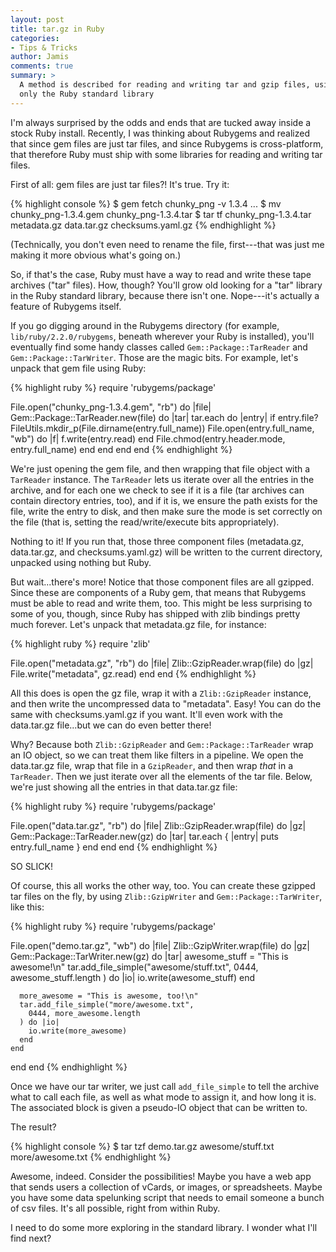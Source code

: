 ```yaml
---
layout: post
title: tar.gz in Ruby
categories:
- Tips & Tricks
author: Jamis
comments: true
summary: >
  A method is described for reading and writing tar and gzip files, using
  only the Ruby standard library
---
```


I'm always surprised by the odds and ends that are tucked away inside a stock Ruby install. Recently, I was thinking about Rubygems and realized that since gem files are just tar files, and since Rubygems is cross-platform, that therefore Ruby must ship with some libraries for reading and writing tar files.

First of all: gem files are just tar files?! It's true. Try it:

{% highlight console %}
$ gem fetch chunky_png -v 1.3.4
  ...
$ mv chunky_png-1.3.4.gem chunky_png-1.3.4.tar
$ tar tf chunky_png-1.3.4.tar
metadata.gz
data.tar.gz
checksums.yaml.gz
{% endhighlight %}

(Technically, you don't even need to rename the file, first---that was just me making it more obvious what's going on.)

So, if that's the case, Ruby must have a way to read and write these tape archives ("tar" files). How, though? You'll grow old looking for a "tar" library in the Ruby standard library, because there isn't one. Nope---it's actually a feature of Rubygems itself.

If you go digging around in the Rubygems directory (for example, `lib/ruby/2.2.0/rubygems`, beneath wherever your Ruby is installed), you'll eventually find some handy classes called `Gem::Package::TarReader` and `Gem::Package::TarWriter`. Those are the magic bits. For example, let's unpack that gem file using Ruby:

{% highlight ruby %}
require 'rubygems/package'

File.open("chunky_png-1.3.4.gem", "rb") do |file|
  Gem::Package::TarReader.new(file) do |tar|
    tar.each do |entry|
      if entry.file?
        FileUtils.mkdir_p(File.dirname(entry.full_name))
        File.open(entry.full_name, "wb") do |f|
          f.write(entry.read)
        end
        File.chmod(entry.header.mode, entry.full_name)
      end
    end
  end
end
{% endhighlight %}

We're just opening the gem file, and then wrapping that file object with a `TarReader` instance. The `TarReader` lets us iterate over all the entries in the archive, and for each one we check to see if it is a file (tar archives can contain directory entries, too), and if it is, we ensure the path exists for the file, write the entry to disk, and then make sure the mode is set correctly on the file (that is, setting the read/write/execute bits appropriately).

Nothing to it! If you run that, those three component files (metadata.gz, data.tar.gz, and checksums.yaml.gz) will be written to the current directory, unpacked using nothing but Ruby.

But wait...there's more! Notice that those component files are all gzipped. Since these are components of a Ruby gem, that means that Rubygems must be able to read and write them, too. This might be less surprising to some of you, though, since Ruby has shipped with zlib bindings pretty much forever. Let's unpack that metadata.gz file, for instance:

{% highlight ruby %}
require 'zlib'

File.open("metadata.gz", "rb") do |file|
  Zlib::GzipReader.wrap(file) do |gz|
    File.write("metadata", gz.read)
  end
end
{% endhighlight %}

All this does is open the gz file, wrap it with a `Zlib::GzipReader` instance, and then write the uncompressed data to "metadata". Easy! You can do the same with checksums.yaml.gz if you want. It'll even work with the data.tar.gz file...but we can do even better there!

Why? Because both `Zlib::GzipReader` and `Gem::Package::TarReader` wrap an IO object, so we can treat them like filters in a pipeline. We open the data.tar.gz file, wrap that file in a `GzipReader`, and then wrap _that_ in a `TarReader`. Then we just iterate over all the elements of the tar file. Below, we're just showing all the entries in that data.tar.gz file:

{% highlight ruby %}
require 'rubygems/package'

File.open("data.tar.gz", "rb") do |file|
  Zlib::GzipReader.wrap(file) do |gz|
    Gem::Package::TarReader.new(gz) do |tar|
      tar.each { |entry| puts entry.full_name }
    end
  end
end
{% endhighlight %}

SO SLICK!

Of course, this all works the other way, too. You can create these gzipped tar files on the fly, by using `Zlib::GzipWriter` and `Gem::Package::TarWriter`, like this:

{% highlight ruby %}
require 'rubygems/package'

File.open("demo.tar.gz", "wb") do |file|
  Zlib::GzipWriter.wrap(file) do |gz|
    Gem::Package::TarWriter.new(gz) do |tar|
      awesome_stuff = "This is awesome!\n"
      tar.add_file_simple("awesome/stuff.txt",
        0444, awesome_stuff.length
      ) do |io|
        io.write(awesome_stuff)
      end

      more_awesome = "This is awesome, too!\n"
      tar.add_file_simple("more/awesome.txt",
        0444, more_awesome.length
      ) do |io|
        io.write(more_awesome)
      end
    end
  end
end
{% endhighlight %}

Once we have our tar writer, we just call `add_file_simple` to tell the archive what to call each file, as well as what mode to assign it, and how long it is. The associated block is given a pseudo-IO object that can be written to.

The result?

{% highlight console %}
$ tar tzf demo.tar.gz
awesome/stuff.txt
more/awesome.txt
{% endhighlight %}

Awesome, indeed. Consider the possibilities! Maybe you have a web app that sends users a collection of vCards, or images, or spreadsheets. Maybe you have some data spelunking script that needs to email someone a bunch of csv files. It's all possible, right from within Ruby.

I need to do some more exploring in the standard library. I wonder what I'll find next?
